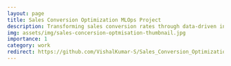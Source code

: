 ```yaml
---
layout: page
title: Sales Conversion Optimization MLOps Project
description: Transforming sales conversion rates through data-driven insights and predictive models. Implemented structured pipelines ensuring data integrity, model validation, and seamless deployment. Developed a user-friendly Prediction App for real-time predictions. Leveraged Docker for scalable deployment, integrated various MLOps tools, and integrated CI/CD workflows for automation, enhancing business decision-making.
img: assets/img/sales-concersion-optmisation-thumbnail.jpg
importance: 1
category: work
redirect: https://github.com/VishalKumar-S/Sales_Conversion_Optimization_MLOps_Project
---
```

